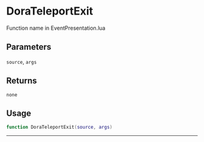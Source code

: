 # DoraTeleportExit
Function name in EventPresentation.lua
## Parameters
`source`, `args`
## Returns
`none`
## Usage
```lua
function DoraTeleportExit(source, args)
```
---
